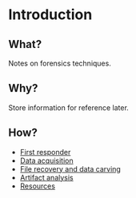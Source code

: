 # Introduction

## What?

Notes on forensics techniques.

## Why?

Store information for reference later.

## How?

* [First responder](1st-responder.md)
* [Data acquisition](acquisition.md)
* [File recovery and data carving](carving.md)
* [Artifact analysis](analysis.md)
* [Resources](resources.md)
